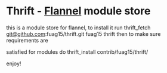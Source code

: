 # Thrift - [Flannel][flannel-repo] module store

this is a module store for flannel, to install it run thrift_fetch git@github.com:fuag15/thrift.git fuag15 thrift then to make sure requirements are

satisfied for modules do thrift_install contrib/fuag15/thrift/<module>

enjoy!

[flannel-repo]: http://github.com/fuag15/flannel/blob/master/README.md "Flannel Readme"
